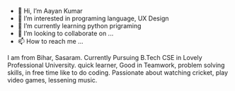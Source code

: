 - 👋 Hi, I’m Aayan Kumar
- 👀 I’m interested in programing language, UX Design
- 🌱 I’m currently learning python prigraming
- 💞️ I’m looking to collaborate on ...
- 📫 How to reach me ...

<!---
aayan312/aayan312 is a ✨ special ✨ repository because its `README.md` (this file) appears on your GitHub profile.
You can click the Preview link to take a look at your changes.
--->
I am from Bihar, Sasaram.
Currently Pursuing B.Tech CSE in Lovely Professional University.
quick learner, Good in Teamwork, problem solving skills, in free time like to do coding.
Passionate about watching cricket, play video games, lessening music.
